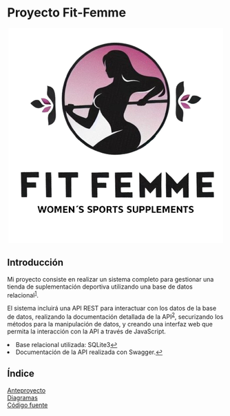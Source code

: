 # Proyecto Fit-Femme

<center>
<img src = img/logo-title.png>
</center>

## Introducción
Mi proyecto consiste en realizar un sistema completo para gestionar una tienda de suplementación deportiva utilizando una base de datos relacional<sup id="fnref-1"><a href="#fn-1" class="footnote-ref">1</a></sup>.  

El sistema incluirá una API REST para interactuar con los datos de la base de datos, realizando la documentación detallada de la API<sup id="fnref-2"><a href="#fn-2" class="footnote-ref">2</a></sup>, securizando los métodos para la manipulación de datos, y creando una interfaz web que permita la interacción con la API a través de JavaScript.
<li id="fn-1">Base relacional utilizada: SQLite3<a href="#fnref-1" class="footnote-backref">↩</a></li>
<li id="fn-2">Documentación de la API realizada con Swagger.<a href="#fnref-2" class="footnote-backref">↩</a></li>

## Índice  
[Anteproyecto](Documentacion/Anteproyecto)  
[Diagramas](Documentacion/Diagramas/)  
[Código fuente](fitfemme)



